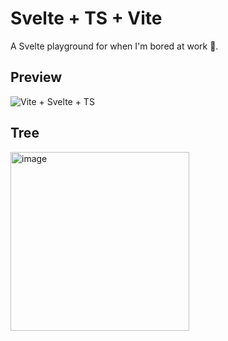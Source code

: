 # Svelte + TS + Vite

A Svelte playground for when I'm bored at work 🥱.

## Preview

![Vite + Svelte + TS](https://github.com/lv-zero-eu/playground/assets/56845767/31e4985f-a79b-4d99-b346-e097f577077e)

## Tree

<img width="286" alt="image" src="https://github.com/lv-zero-eu/playground/assets/56845767/632e5d20-414d-4667-8596-5ec5fabfccb5">
